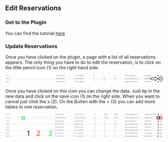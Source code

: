 ## Edit Reservations

### Get to the Plugin

You can find the tutorial [here](https://github.com/towa-digital/intern-table-reservation/blob/master/docs/features/manage%20reservations/add%20reservation%20(backend).md)

### Update Reservations

Once you have clicked on the plugin, a page with a list of all reservations appears. The only thing you have to do to edit the reservation, is to click on the little pencil icon (1) on the right hand side. <br>

![menu](./../../assets/updatereservation1.png)

Once you have clicked on this icon you can change the data. Just tip in the new data and click on the save icon (1) on the right side. When you want to cancel just click the x (2). On the Butten with the + (3) you can add more tables to one reservation.

![menu](./../../assets/updatereservation2.png)
